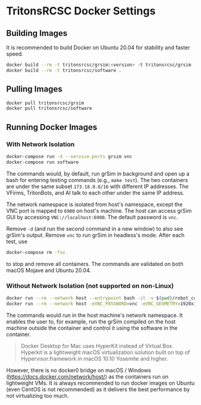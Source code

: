 # TritonsRCSC Docker Settings

## Building Images

It is recommended to build Docker on Ubuntu 20.04 for stability and faster speed.

```bash
docker build --rm -t tritonsrcsc/grsim:<version> -t tritonsrcsc/grsim .
docker build --rm -t tritonsrcsc/software .
```



## Pulling Images

```bash
docker pull tritonsrcsc/grsim
docker pull tritonsrcsc/software
```



## Running Docker Images

### With Network Isolation

```bash
docker-compose run -d --service-ports grsim vnc
docker-compose run software
```

The commands would, by default, run grSim in background and open up a bash for entering testing commands (e.g., `make test`). The two containers are under the same subset `173.18.0.0/16` with different IP addresses. The VFirms, TritonBots, and AI talk to each other under the same IP address. 

The network namespace is isolated from host's namespace, except the VNC port is mapped to `6900` on host's machine. The host can access grSim GUI by accessing `VNC://localhost:6900`. The default password is `vnc`. 

Remove `-d` (and run the second command in a new window) to also see grSim's output. Remove `vnc` to run grSim in headless's mode. After each test, use

```bash
docker-compose rm -fsv
```

to stop and remove all containers. The commands are validated on both macOS Mojave and Ubuntu 20.04.



### Without Network Isolation (not supported on non-Linux)

```bash
docker run --rm --network host --entrypoint bash -it -v $(pwd)/robot_config.json:/vfirm-config  tritonsrcsc/software
docker run --rm --network host -eVNC_PASSWORD=vnc -eVNC_GEOMETRY=1920x1080 tritonsrcsc/grsim vnc
```

The commands would run in the host machine's network namespace. It enables the user to, for example, run the grSim compiled on the host machine outside the container and control it using the software in the container. 

> Docker Desktop for Mac uses HyperKit instead of Virtual Box. Hyperkit is a lightweight macOS virtualization solution built on top of Hypervisor.framework in macOS 10.10 Yosemite and higher.

However, there is no docker0 bridge on macOS / Windows (https://docs.docker.com/network/host/) as the containers run on lightweight VMs. It is always recommended to run docker images on Ubuntu (even CentOS is not recommended) as it delivers the best performance by not virtualizing too much.


